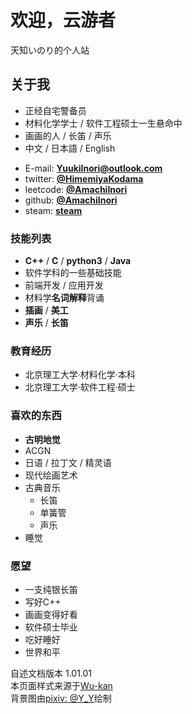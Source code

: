 # 欢迎，云游者

天知いのり的个人站  

<!-- .slide -->

## **关于我**

- 正经自宅警备员  
- 材料化学学士 / 软件工程硕士一生悬命中  
- 画画的人 / 长笛 / 声乐
- 中文 / 日本語 / English 

<!-- .slide vertical=true -->

- E-mail: **[YuukiInori@outlook.com](mailto:YuukiInori@outlook.com)**
- twitter: **[@HimemiyaKodama](https://twitter.com/HimemiyaKodama)**
- leetcode: **[@AmachiInori](https://leetcode-cn.com/u/amachi-inori/)**
- github: **[@AmachiInori](https://github.com/AmachiInori)**  
- steam: **[steam](https://steamcommunity.com/id/Rairaku/)**

<!-- .slide -->

### 技能列表

- **C++** / **C** / **python3** / **Java**
- 软件学科的一些基础技能
- 前端开发 / 应用开发
- 材料学**名词解释**背诵
- **插画** / **美工**
- **声乐** / **长笛**

<!-- .slide -->

### 教育经历

- 北京理工大学·材料化学·本科
- 北京理工大学·软件工程·硕士

<!-- .slide -->

### 喜欢的东西

- **古明地觉**
- ACGN
- 日语 / 拉丁文 / 精灵语
- 现代绘画艺术  
- 古典音乐
  - 长笛
  - 单簧管
  - 声乐
- 睡觉

<!-- .slide -->

### 愿望

- 一支纯银长笛
- 写好C++
- 画画变得好看
- 软件硕士毕业
- 吃好睡好
- 世界和平
  
<!-- .slide -->

自述文档版本 1.01.01  
本页面样式来源于[Wu-kan](https://wu-kan.cn/)  
背景图由[pixiv: @Y_Y](https://www.pixiv.net/users/9678597)绘制
